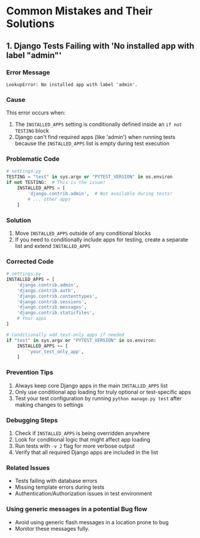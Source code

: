 # Common Mistakes and Their Solutions

## 1. Django Tests Failing with 'No installed app with label "admin"'

### Error Message
```
LookupError: No installed app with label 'admin'.
```

### Cause
This error occurs when:
1. The `INSTALLED_APPS` setting is conditionally defined inside an `if not TESTING` block
2. Django can't find required apps (like 'admin') when running tests because the `INSTALLED_APPS` list is empty during test execution

### Problematic Code
```python
# settings.py
TESTING = "test" in sys.argv or "PYTEST_VERSION" in os.environ
if not TESTING:  # This is the issue!
    INSTALLED_APPS = [
        'django.contrib.admin',  # Not available during tests!
        # ... other apps
    ]
```

### Solution
1. Move `INSTALLED_APPS` outside of any conditional blocks
2. If you need to conditionally include apps for testing, create a separate list and extend `INSTALLED_APPS`

### Corrected Code
```python
# settings.py
INSTALLED_APPS = [
    'django.contrib.admin',
    'django.contrib.auth',
    'django.contrib.contenttypes',
    'django.contrib.sessions',
    'django.contrib.messages',
    'django.contrib.staticfiles',
    # Your apps
]

# Conditionally add test-only apps if needed
if "test" in sys.argv or "PYTEST_VERSION" in os.environ:
    INSTALLED_APPS += [
        'your_test_only_app',
    ]
```

### Prevention Tips
1. Always keep core Django apps in the main `INSTALLED_APPS` list
2. Only use conditional app loading for truly optional or test-specific apps
3. Test your test configuration by running `python manage.py test` after making changes to settings

### Debugging Steps
1. Check if `INSTALLED_APPS` is being overridden anywhere
2. Look for conditional logic that might affect app loading
3. Run tests with `-v 2` flag for more verbose output
4. Verify that all required Django apps are included in the list

### Related Issues
- Tests failing with database errors
- Missing template errors during tests
- Authentication/Authorization issues in test environment

### Using generic messages in a potential Bug flow
- Avoid using generic flash messages in a location prone to bug
- Monitor these messages fully. 
